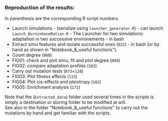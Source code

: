 ### Reproduction of the results:
In parenthesis are the corresponding R script numbers.
- Launch simulations - (serialize using `launcher_generator.R`) - can launch `Launch_BurninGeneRation.R` - The Launcher for two simulations: adaptation in two successive environements - in bash
- Extract simu features and isolate successful ones (`022`) - in bash (or by hand as shown in "Notebook_&_useful functions").
- Count degree (`060`)
- FIG01: check and plot simu, fit and plot degree (`099`)
- FIG02: compare adaptation profiles (`103`)
- Carry out mutation tests (`073`+`128`)
- FIG03: Plot fitness effects (`115`)
- FIG04: Plot cis-effects and pleiotropy (`182`)
- FIG05: Enrichment analysis (`171`)

Note that the (`Extracted_data`) folder used several times in the scripts is simply a destination or storing folder to be modified at will.</br>
See also in the folder "Notebook_&_useful functions" to carry out the mutations by hand and get familiar with the scripts.
